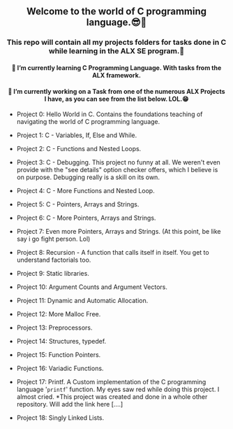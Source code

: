 ## <div align="center">Welcome to the world of C programming language.😎🤗</div>

### <div align="center">This repo will contain all my projects folders for tasks done in C while learning in the ALX SE program.🥴</div>

#### <div align="center">🌱 I’m currently learning C Programming Language. With tasks from the ALX framework.</div>

#### <div align="center">🔭 I’m currently working on a Task from one of the numerous ALX Projects I have, as you can see from the list below. LOL.😁</div>

- Project 0: Hello World in C. Contains the foundations teaching of navigating the world of C programming language.

- Project 1: C - Variables, If, Else and While. 

- Project 2: C - Functions and Nested Loops.

- Project 3: C - Debugging. This project no funny at all. We weren't even provide with the "see details" option checker offers, which I believe is on purpose. Debugging really is a skill on its own.

- Project 4: C - More Functions and Nested Loop.

- Project 5: C - Pointers, Arrays and Strings.

- Project 6: C - More Pointers, Arrays and Strings.

- Project 7: Even more Pointers, Arrays and Strings. (At this point, be like say i go fight person. Lol)

- Project 8: Recursion - A function that calls itself in itself. You get to understand factorials too.

- Project 9: Static libraries.

- Project 10: Argument Counts and Argument Vectors. 

- Project 11: Dynamic and Automatic Allocation. 

- Project 12: More Malloc Free.

- Project 13: Preprocessors.

- Project 14: Structures, typedef.

- Project 15: Function Pointers.

- Project 16: Variadic Functions.

- Project 17: Printf. A Custom implementation of the C programming language '```printf```' function. My eyes saw red while doing this project. I almost cried. *This project was created and done in a whole other repository. Will add the link here [....]

- Project 18: Singly Linked Lists.
